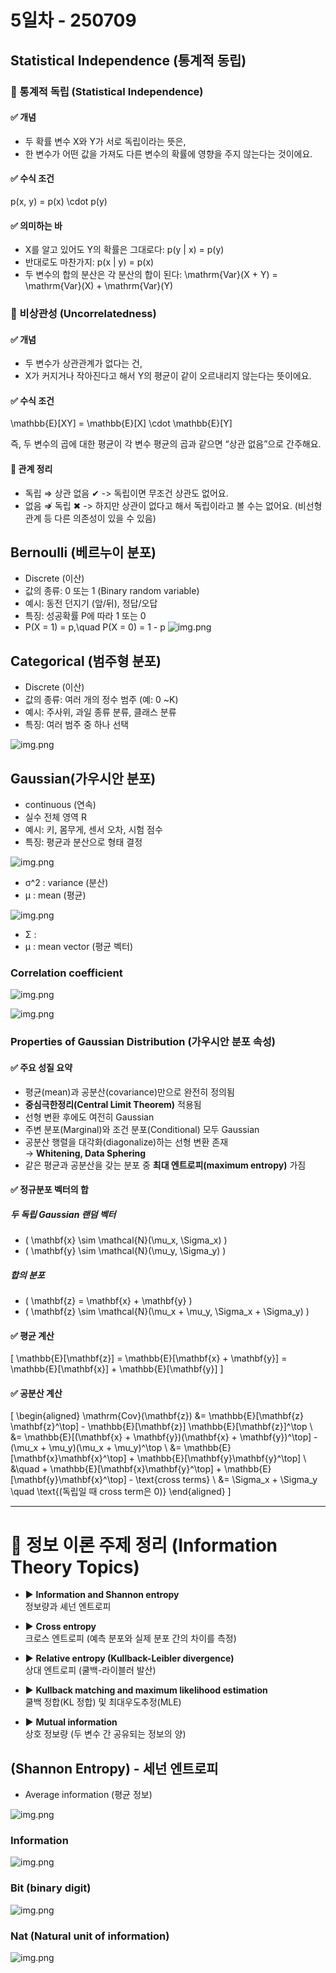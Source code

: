 # 5일차 - 250709

## Statistical Independence (통계적 동립)

###  📘 통계적 독립 (Statistical Independence)

#### ✅ 개념

- 두 확률 변수 X와 Y가 서로 독립이라는 뜻은, 
- 한 변수가 어떤 값을 가져도 다른 변수의 확률에 영향을 주지 않는다는 것이에요.

#### ✅ 수식 조건

p(x, y) = p(x) \cdot p(y)

#### ✅ 의미하는 바
- X를 알고 있어도 Y의 확률은 그대로다:
p(y | x) = p(y)
- 반대로도 마찬가지:
p(x | y) = p(x)
- 두 변수의 합의 분산은 각 분산의 합이 된다:
\mathrm{Var}(X + Y) = \mathrm{Var}(X) + \mathrm{Var}(Y)


### 📘 비상관성 (Uncorrelatedness)

#### ✅ 개념

- 두 변수가 상관관계가 없다는 건,
- X가 커지거나 작아진다고 해서 Y의 평균이 같이 오르내리지 않는다는 뜻이에요.

#### ✅ 수식 조건

\mathbb{E}[XY] = \mathbb{E}[X] \cdot \mathbb{E}[Y]

즉, 두 변수의 곱에 대한 평균이
각 변수 평균의 곱과 같으면 “상관 없음”으로 간주해요.

#### 📌 관계 정리
- 독립 ⇒ 상관 없음 ✔
  -> 독립이면 무조건 상관도 없어요.
- 없음 ⇏ 독립 ✖
  -> 하지만 상관이 없다고 해서 독립이라고 볼 수는 없어요.
      (비선형 관계 등 다른 의존성이 있을 수 있음)


## Bernoulli (베르누이 분포)
- Discrete (이산) 
- 값의 종류: 0 또는 1 (Binary random variable)
- 예시: 동전 던지기 (앞/뒤), 정답/오답
- 특징: 성공확률 P에 따라 1 또는 0
- P(X = 1) = p,\quad P(X = 0) = 1 - p
![img.png](250709_1.png)


## Categorical (범주형 분포)
- Discrete (이산)
- 값의 종류: 여러 개의 정수 범주 (예: 0 ~K)
- 예시: 주사위, 과일 종류 분류, 클래스 분류
- 특징: 여러 범주 중 하나 선택

![img.png](250709_2.png)


## Gaussian(가우시안 분포)
- continuous (연속)
- 실수 전체 영역 R
- 예시: 키, 몸무게, 센서 오차, 시험 점수
- 특징: 평균과 분산으로 형태 결정


![img.png](250709_3.png)
- σ^2 : variance (분산)
- µ : mean (평균)


![img.png](250709_4.png)

- Σ : 
- µ : mean vector (평균 벡터)



### Correlation coefficient

![img.png](250709_5.png)

![img.png](250709_6.png)



### Properties of Gaussian Distribution (가우시안 분포 속성)

#### ✅ 주요 성질 요약

- 평균(mean)과 공분산(covariance)만으로 완전히 정의됨
- **중심극한정리(Central Limit Theorem)** 적용됨
- 선형 변환 후에도 여전히 Gaussian
- 주변 분포(Marginal)와 조건 분포(Conditional) 모두 Gaussian
- 공분산 행렬을 대각화(diagonalize)하는 선형 변환 존재  
  → **Whitening, Data Sphering**
- 같은 평균과 공분산을 갖는 분포 중 **최대 엔트로피(maximum entropy)** 가짐


#### ✅ 정규분포 벡터의 합

##### 두 독립 Gaussian 랜덤 벡터

- \( \mathbf{x} \sim \mathcal{N}(\mu_x, \Sigma_x) \)
- \( \mathbf{y} \sim \mathcal{N}(\mu_y, \Sigma_y) \)

##### 합의 분포

- \( \mathbf{z} = \mathbf{x} + \mathbf{y} \)
- \( \mathbf{z} \sim \mathcal{N}(\mu_x + \mu_y, \Sigma_x + \Sigma_y) \)


#### ✅ 평균 계산

\[
\mathbb{E}[\mathbf{z}] = \mathbb{E}[\mathbf{x} + \mathbf{y}] = \mathbb{E}[\mathbf{x}] + \mathbb{E}[\mathbf{y}]
\]


#### ✅ 공분산 계산

\[
\begin{aligned}
\mathrm{Cov}(\mathbf{z}) 
&= \mathbb{E}[\mathbf{z} \mathbf{z}^\top] - \mathbb{E}[\mathbf{z}] \mathbb{E}[\mathbf{z}]^\top \\
&= \mathbb{E}[(\mathbf{x} + \mathbf{y})(\mathbf{x} + \mathbf{y})^\top] - (\mu_x + \mu_y)(\mu_x + \mu_y)^\top \\
&= \mathbb{E}[\mathbf{x}\mathbf{x}^\top] + \mathbb{E}[\mathbf{y}\mathbf{y}^\top] \\
&\quad + \mathbb{E}[\mathbf{x}\mathbf{y}^\top] + \mathbb{E}[\mathbf{y}\mathbf{x}^\top] - \text{cross terms} \\
&= \Sigma_x + \Sigma_y \quad \text{(독립일 때 cross term은 0)}
\end{aligned}
\]


---

# 📘 정보 이론 주제 정리 (Information Theory Topics)

- ▶️ **Information and Shannon entropy**  
  정보량과 셰넌 엔트로피

- ▶️ **Cross entropy**  
  크로스 엔트로피 (예측 분포와 실제 분포 간의 차이를 측정)

- ▶️ **Relative entropy (Kullback-Leibler divergence)**  
  상대 엔트로피 (쿨백-라이블러 발산)

- ▶️ **Kullback matching and maximum likelihood estimation**  
  쿨백 정합(KL 정합) 및 최대우도추정(MLE)

- ▶️ **Mutual information**  
  상호 정보량 (두 변수 간 공유되는 정보의 양)



## (Shannon Entropy) - 세넌 엔트로피
- Average information (평균 정보)


![img.png](250709_7.png)


### Information
![img.png](250709_8.png)


### Bit (binary digit)
![img.png](250709_9.png)


### Nat (Natural unit of information)
![img.png](250709_10.png)




